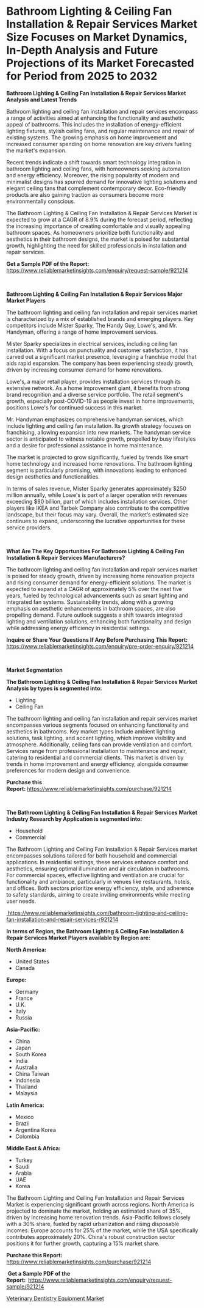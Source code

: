 <p><h1>Bathroom Lighting & Ceiling Fan Installation & Repair Services Market Size Focuses on Market Dynamics, In-Depth Analysis and Future Projections of its Market Forecasted for Period from 2025 to 2032</h1></p><p><strong>Bathroom Lighting & Ceiling Fan Installation & Repair Services Market Analysis and Latest Trends</strong></p>
<p><p>Bathroom lighting and ceiling fan installation and repair services encompass a range of activities aimed at enhancing the functionality and aesthetic appeal of bathrooms. This includes the installation of energy-efficient lighting fixtures, stylish ceiling fans, and regular maintenance and repair of existing systems. The growing emphasis on home improvement and increased consumer spending on home renovation are key drivers fueling the market's expansion.</p><p>Recent trends indicate a shift towards smart technology integration in bathroom lighting and ceiling fans, with homeowners seeking automation and energy efficiency. Moreover, the rising popularity of modern and minimalist designs has spurred demand for innovative lighting solutions and elegant ceiling fans that complement contemporary decor. Eco-friendly products are also gaining traction as consumers become more environmentally conscious.</p><p>The Bathroom Lighting & Ceiling Fan Installation & Repair Services Market is expected to grow at a CAGR of 8.9% during the forecast period, reflecting the increasing importance of creating comfortable and visually appealing bathroom spaces. As homeowners prioritize both functionality and aesthetics in their bathroom designs, the market is poised for substantial growth, highlighting the need for skilled professionals in installation and repair services.</p></p>
<p><strong>Get a Sample PDF of the Report:&nbsp;</strong> <a href="https://www.reliablemarketinsights.com/enquiry/request-sample/921214?utm_campaign=3024&utm_medium=2&utm_source=Github&utm_content=ia&utm_term=07032025&utm_id=bathroom-lighting-ceiling-fan-installation-repair-services">https://www.reliablemarketinsights.com/enquiry/request-sample/921214</a></p>
<p>&nbsp;</p>
<p><strong>Bathroom Lighting & Ceiling Fan Installation & Repair Services Major Market Players</strong></p>
<p><p>The bathroom lighting and ceiling fan installation and repair services market is characterized by a mix of established brands and emerging players. Key competitors include Mister Sparky, The Handy Guy, Lowe's, and Mr. Handyman, offering a range of home improvement services.</p><p>Mister Sparky specializes in electrical services, including ceiling fan installation. With a focus on punctuality and customer satisfaction, it has carved out a significant market presence, leveraging a franchise model that aids rapid expansion. The company has been experiencing steady growth, driven by increasing consumer demand for home renovations.</p><p>Lowe's, a major retail player, provides installation services through its extensive network. As a home improvement giant, it benefits from strong brand recognition and a diverse service portfolio. The retail segment's growth, especially post-COVID-19 as people invest in home improvements, positions Lowe's for continued success in this market.</p><p>Mr. Handyman emphasizes comprehensive handyman services, which include lighting and ceiling fan installation. Its growth strategy focuses on franchising, allowing expansion into new markets. The handyman service sector is anticipated to witness notable growth, propelled by busy lifestyles and a desire for professional assistance in home maintenance.</p><p>The market is projected to grow significantly, fueled by trends like smart home technology and increased home renovations. The bathroom lighting segment is particularly promising, with innovations leading to enhanced design aesthetics and functionalities.</p><p>In terms of sales revenue, Mister Sparky generates approximately $250 million annually, while Lowe's is part of a larger operation with revenues exceeding $90 billion, part of which includes installation services. Other players like IKEA and Tarbek Company also contribute to the competitive landscape, but their focus may vary. Overall, the market’s estimated size continues to expand, underscoring the lucrative opportunities for these service providers.</p></p>
<p>&nbsp;</p>
<p><strong>What Are The Key Opportunities For Bathroom Lighting & Ceiling Fan Installation & Repair Services Manufacturers?</strong></p>
<p><p>The bathroom lighting and ceiling fan installation and repair services market is poised for steady growth, driven by increasing home renovation projects and rising consumer demand for energy-efficient solutions. The market is expected to expand at a CAGR of approximately 5% over the next five years, fueled by technological advancements such as smart lighting and integrated fan systems. Sustainability trends, along with a growing emphasis on aesthetic enhancements in bathroom spaces, are also propelling demand. Future outlook suggests a shift towards integrated lighting and ventilation solutions, enhancing both functionality and design while addressing energy efficiency in residential settings.</p></p>
<p><strong>Inquire or Share Your Questions If Any Before Purchasing This Report:</strong> <a href="https://www.reliablemarketinsights.com/enquiry/pre-order-enquiry/921214?utm_campaign=3024&utm_medium=2&utm_source=Github&utm_content=ia&utm_term=07032025&utm_id=bathroom-lighting-ceiling-fan-installation-repair-services">https://www.reliablemarketinsights.com/enquiry/pre-order-enquiry/921214</a></p>
<p>&nbsp;</p>
<p><strong>Market Segmentation</strong></p>
<p><strong>The Bathroom Lighting & Ceiling Fan Installation & Repair Services Market Analysis by types is segmented into:</strong></p>
<p><ul><li>Lighting</li><li>Ceiling Fan</li></ul></p>
<p><p>The bathroom lighting and ceiling fan installation and repair services market encompasses various segments focused on enhancing functionality and aesthetics in bathrooms. Key market types include ambient lighting solutions, task lighting, and accent lighting, which improve visibility and atmosphere. Additionally, ceiling fans can provide ventilation and comfort. Services range from professional installation to maintenance and repair, catering to residential and commercial clients. This market is driven by trends in home improvement and energy efficiency, alongside consumer preferences for modern design and convenience.</p></p>
<p><strong>Purchase this Report:&nbsp;</strong><a href="https://www.reliablemarketinsights.com/purchase/921214?utm_campaign=3024&utm_medium=2&utm_source=Github&utm_content=ia&utm_term=07032025&utm_id=bathroom-lighting-ceiling-fan-installation-repair-services">https://www.reliablemarketinsights.com/purchase/921214</a></p>
<p>&nbsp;</p>
<p><strong>The Bathroom Lighting & Ceiling Fan Installation & Repair Services Market Industry Research by Application is segmented into:</strong></p>
<p><ul><li>Household</li><li>Commercial</li></ul></p>
<p><p>The Bathroom Lighting and Ceiling Fan Installation & Repair Services market encompasses solutions tailored for both household and commercial applications. In residential settings, these services enhance comfort and aesthetics, ensuring optimal illumination and air circulation in bathrooms. For commercial spaces, effective lighting and ventilation are crucial for functionality and ambiance, particularly in venues like restaurants, hotels, and offices. Both sectors prioritize energy efficiency, style, and adherence to safety standards, aiming to create inviting environments while meeting user needs.</p></p>
<p><a href="https://www.reliablemarketinsights.com/bathroom-lighting-and-ceiling-fan-installation-and-repair-services-r921214?utm_campaign=3024&utm_medium=2&utm_source=Github&utm_content=ia&utm_term=07032025&utm_id=bathroom-lighting-ceiling-fan-installation-repair-services">&nbsp;https://www.reliablemarketinsights.com/bathroom-lighting-and-ceiling-fan-installation-and-repair-services-r921214</a></p>
<p><strong>In terms of Region, the Bathroom Lighting & Ceiling Fan Installation & Repair Services Market Players available by Region are:</strong></p>
<p>
    <p> <strong> North America: </strong>
        <ul>
            <li>United States</li>
            <li>Canada</li>
        </ul>
        </p> 
    <p> <strong> Europe: </strong>
        <ul>
            <li>Germany</li>
            <li>France</li>
            <li>U.K.</li>
            <li>Italy</li>
            <li>Russia</li>
        </ul>
        </p> 
    <p> <strong> Asia-Pacific: </strong>
        <ul>
            <li>China</li>
            <li>Japan</li>
            <li>South Korea</li>
            <li>India</li>
            <li>Australia</li>
            <li>China Taiwan</li>
            <li>Indonesia</li>
            <li>Thailand</li>
            <li>Malaysia</li>
        </ul>
        </p> 
    <p> <strong> Latin America: </strong>
        <ul>
            <li>Mexico</li>
            <li>Brazil</li>
            <li>Argentina Korea</li>
            <li>Colombia</li>
        </ul>
        </p> 
    <p> <strong> Middle East & Africa: </strong>
        <ul>
            <li>Turkey</li>
            <li>Saudi</li>
            <li>Arabia</li>
            <li>UAE</li>
            <li>Korea</li>
        </ul>
    </p>
    </p>
<p><p>The Bathroom Lighting and Ceiling Fan Installation and Repair Services Market is experiencing significant growth across regions. North America is projected to dominate the market, holding an estimated share of 35%, driven by increasing home renovation trends. Asia-Pacific follows closely with a 30% share, fueled by rapid urbanization and rising disposable incomes. Europe accounts for 25% of the market, while the USA specifically contributes approximately 20%. China's robust construction sector positions it for further growth, capturing a 15% market share.</p></p>
<p><strong>Purchase this Report: </strong><a href="https://www.reliablemarketinsights.com/purchase/921214?utm_campaign=3024&utm_medium=2&utm_source=Github&utm_content=ia&utm_term=07032025&utm_id=bathroom-lighting-ceiling-fan-installation-repair-services">https://www.reliablemarketinsights.com/purchase/921214</a></p>
<p>&nbsp;<strong>Get a Sample PDF of the Report:&nbsp;&nbsp;</strong><a href="https://www.reliablemarketinsights.com/enquiry/request-sample/921214?utm_campaign=3024&utm_medium=2&utm_source=Github&utm_content=ia&utm_term=07032025&utm_id=bathroom-lighting-ceiling-fan-installation-repair-services">https://www.reliablemarketinsights.com/enquiry/request-sample/921214</a></p>
<p><strong></strong></p>
<p><p><a href="https://github.com/aidelndasse/Market-Research-Report-List-1/blob/main/veterinary-dentistry-equipment-market.md?utm_campaign=3024&utm_medium=2&utm_source=Github&utm_content=ia&utm_term=07032025&utm_id=bathroom-lighting-ceiling-fan-installation-repair-services">Veterinary Dentistry Equipment Market</a></p></p>